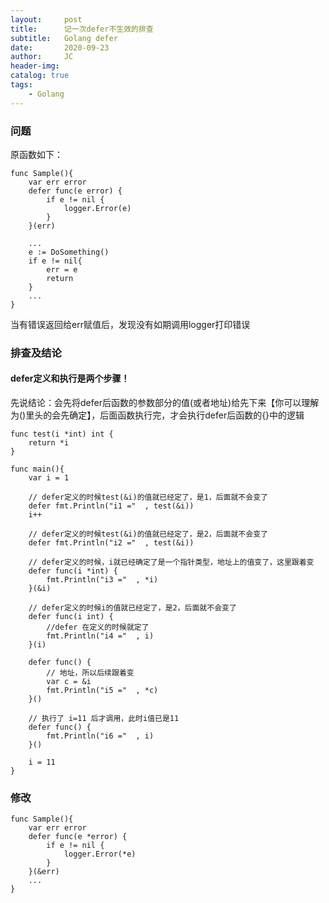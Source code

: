 ```yaml
---
layout:     post
title:      记一次defer不生效的排查
subtitle:   Golang defer
date:       2020-09-23
author:     JC
header-img: 
catalog: true
tags:
    - Golang
---
```


### 问题
原函数如下：
```
func Sample(){
    var err error
    defer func(e error) {
		if e != nil {
			logger.Error(e)
		}
	}(err) 

    ...
    e := DoSomething()
    if e != nil{
        err = e
        return
    }
    ...
}
```

当有错误返回给err赋值后，发现没有如期调用logger打印错误

### 排查及结论

#### defer定义和执行是两个步骤！

先说结论：会先将defer后函数的参数部分的值(或者地址)给先下来【你可以理解为()里头的会先确定】，后面函数执行完，才会执行defer后函数的{}中的逻辑

```
func test(i *int) int {
	return *i
}

func main(){
	var i = 1

	// defer定义的时候test(&i)的值就已经定了，是1，后面就不会变了
	defer fmt.Println("i1 ="  , test(&i))
	i++
    
	// defer定义的时候test(&i)的值就已经定了，是2，后面就不会变了
	defer fmt.Println("i2 ="  , test(&i))

	// defer定义的时候，i就已经确定了是一个指针类型，地址上的值变了，这里跟着变
	defer func(i *int) {
		fmt.Println("i3 ="  , *i)
	}(&i)

	// defer定义的时候i的值就已经定了，是2，后面就不会变了
	defer func(i int) {
		//defer 在定义的时候就定了
		fmt.Println("i4 ="  , i)
	}(i)

	defer func() {
		// 地址，所以后续跟着变
		var c = &i
		fmt.Println("i5 ="  , *c)
	}()
	
	// 执行了 i=11 后才调用，此时i值已是11
	defer func() {
		fmt.Println("i6 ="  , i)
	}()

	i = 11
}
```

### 修改
```
func Sample(){
    var err error
	defer func(e *error) {
		if e != nil {
			logger.Error(*e)
		}
	}(&err)
    ...
}
```



